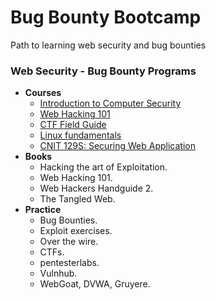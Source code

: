 # Bug Bounty Bootcamp

Path to learning web security and bug bounties

### Web Security - Bug Bounty Programs

* **Courses**
  * [Introduction to Computer Security](https://tuftsdev.github.io/DefenseAgainstTheDarkArts/index-summer.html)
  * [Web Hacking 101](https://www.hacker101.com/)
  * [CTF Field Guide](https://trailofbits.github.io/ctf/)
  * [Linux fundamentals](https://ryanstutorials.net/linuxtutorial/)
  * [CNIT 129S: Securing Web Application](https://samsclass.info/129S/129S_F16.shtml)
* **Books**
  * Hacking the art of Exploitation.
  * Web Hacking 101.
  * Web Hackers Handguide 2.
  * The Tangled Web.
* **Practice**
  * Bug Bounties.
  * Exploit exercises.
  * Over the wire.
  * CTFs.
  * pentesterlabs.
  * Vulnhub.
  * WebGoat, DVWA, Gruyere.
